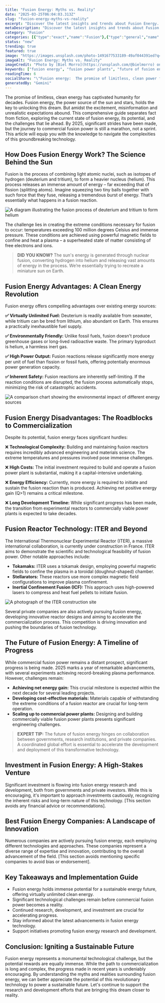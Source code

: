 ```yaml
---
title: "Fusion Energy: Myths vs. Reality"
date: "2025-03-25T06:04:03.313Z"
slug: "fusion-energy-myths-vs-reality"
excerpt: "Discover the latest insights and trends about Fusion Energy. This comprehensive guide covers everything you need to know about Fusion Energy in 2025."
metaDescription: "Discover the latest insights and trends about Fusion Energy. This comprehensive guide covers everything you need to know about Fusion Energy in 2025."
category: "Fusion"
categories: [{"type":"exact","name":"Fusion"},{"type":"general","name":"Energy"},{"type":"medium","name":"Plasma Physics"},{"type":"specific","name":"Magnetic Confinement"},{"type":"niche","name":"Tokamak Design"}]
status: "new"
trending: true
featured: true
image: "https://images.unsplash.com/photo-1491677533189-49af044391ed?q=85&w=1200&fit=max&fm=webp&auto=compress"
imageAlt: "Fusion Energy: Myths vs. Reality"
imageCredit: "Photo by [Biel Morro](https://unsplash.com/@bielmorro) on Unsplash"
keywords: ["fusion energy", "fusion power plants", "future of fusion energy", "how does fusion energy work", "fusion energy advantages", "fusion energy disadvantages", "commercial fusion energy", "fusion reactor technology", "investment in fusion energy", "best fusion energy companies"]
readingTime: 6
socialShare: "\"Fusion energy:  The promise of limitless, clean power from a miniature sun on Earth is closer than you think, but the journey to commercialization is far from over.\""
generatedBy: "Gemini"
---
```




The promise of limitless, clean energy has captivated humanity for decades.  Fusion energy, the power source of the sun and stars, holds the key to unlocking this dream. But amidst the excitement, misinformation and unrealistic expectations abound. This comprehensive guide separates fact from fiction, exploring the current state of fusion energy, its potential, and the challenges that lie ahead.  By 2025, significant strides have been made, but the journey to commercial fusion power is still a marathon, not a sprint.  This article will equip you with the knowledge to navigate the complexities of this groundbreaking technology.

## How Does Fusion Energy Work?  The Science Behind the Sun

Fusion is the process of combining light atomic nuclei, such as isotopes of hydrogen (deuterium and tritium), to form a heavier nucleus (helium). This process releases an immense amount of energy – far exceeding that of fission (splitting atoms).  Imagine squeezing two tiny balls together with such force that they fuse, releasing a tremendous burst of energy. That’s essentially what happens in a fusion reaction.

![A diagram illustrating the fusion process of deuterium and tritium to form helium](https://images.unsplash.com/photo-1706805724912-e7a2b03cd4f9?q=85&w=1200&fit=max&fm=webp&auto=compress)

The challenge lies in creating the extreme conditions necessary for fusion to occur: temperatures exceeding 100 million degrees Celsius and immense pressure.  These conditions are achieved using powerful magnetic fields to confine and heat a plasma – a superheated state of matter consisting of free electrons and ions.

> **DID YOU KNOW?** The sun's energy is generated through nuclear fusion, converting hydrogen into helium and releasing vast amounts of energy in the process.  We’re essentially trying to recreate a miniature sun on Earth.

## Fusion Energy Advantages: A Clean Energy Revolution

Fusion energy offers compelling advantages over existing energy sources:

**✅ Virtually Unlimited Fuel:** Deuterium is readily available from seawater, while tritium can be bred from lithium, also abundant on Earth. This ensures a practically inexhaustible fuel supply.

**✅  Environmentally Friendly:** Unlike fossil fuels, fusion doesn't produce greenhouse gases or long-lived radioactive waste.  The primary byproduct is helium, a harmless inert gas.

**✅ High Power Output:** Fusion reactions release significantly more energy per unit of fuel than fission or fossil fuels, offering potentially enormous power generation capacity.

**✅ Inherent Safety:** Fusion reactions are inherently self-limiting.  If the reaction conditions are disrupted, the fusion process automatically stops, minimizing the risk of catastrophic accidents.

![A comparison chart showing the environmental impact of different energy sources](https://images.unsplash.com/photo-1706805731585-d211846247bb?q=85&w=1200&fit=max&fm=webp&auto=compress)

## Fusion Energy Disadvantages: The Roadblocks to Commercialization

Despite its potential, fusion energy faces significant hurdles:

❌ **Technological Complexity:** Building and maintaining fusion reactors requires incredibly advanced engineering and materials science.  The extreme temperatures and pressures involved pose immense challenges.

❌ **High Costs:**  The initial investment required to build and operate a fusion power plant is substantial, making it a capital-intensive undertaking.

❌ **Energy Efficiency:**  Currently, more energy is required to initiate and sustain the fusion reaction than is produced.  Achieving net positive energy gain (Q>1) remains a critical milestone.

❌ **Long Development Timeline:**  While significant progress has been made, the transition from experimental reactors to commercially viable power plants is expected to take decades.

## Fusion Reactor Technology: ITER and Beyond

The International Thermonuclear Experimental Reactor (ITER), a massive international collaboration, is currently under construction in France.  ITER aims to demonstrate the scientific and technological feasibility of fusion power.  Other notable approaches include:

* **Tokamaks:**  ITER uses a tokamak design, employing powerful magnetic fields to confine the plasma in a toroidal (doughnut-shaped) chamber.
* **Stellarators:** These reactors use more complex magnetic field configurations to improve plasma confinement.
* **Inertial Confinement Fusion (ICF):**  This approach uses high-powered lasers to compress and heat fuel pellets to initiate fusion.

![A photograph of the ITER construction site](https://images.unsplash.com/photo-1451847251646-8a6c0dd1510c?q=85&w=1200&fit=max&fm=webp&auto=compress)

Several private companies are also actively pursuing fusion energy, developing innovative reactor designs and aiming to accelerate the commercialization process.  This competition is driving innovation and pushing the boundaries of fusion technology.

## The Future of Fusion Energy: A Timeline of Progress

While commercial fusion power remains a distant prospect, significant progress is being made.  2025 marks a year of remarkable advancements, with several experiments achieving record-breaking plasma performance.  However, challenges remain:

* **Achieving net energy gain:**  This crucial milestone is expected within the next decade for several leading projects.
* **Developing cost-effective materials:**  Materials capable of withstanding the extreme conditions of a fusion reactor are crucial for long-term operation.
* **Scaling up to commercial power plants:**  Designing and building commercially viable fusion power plants presents significant engineering challenges.

> **EXPERT TIP:**  The future of fusion energy hinges on collaboration between governments, research institutions, and private companies.  A coordinated global effort is essential to accelerate the development and deployment of this transformative technology.

## Investment in Fusion Energy: A High-Stakes Venture

Significant investment is flowing into fusion energy research and development, both from governments and private investors.  While this is encouraging, it's important to approach investments cautiously, recognizing the inherent risks and long-term nature of this technology.  [This section avoids any financial advice or recommendations].

## Best Fusion Energy Companies:  A Landscape of Innovation

Numerous companies are actively pursuing fusion energy, each employing different technologies and approaches.  These companies represent a diverse range of expertise and innovation, contributing to the overall advancement of the field.  [This section avoids mentioning specific companies to avoid bias or endorsement].

## Key Takeaways and Implementation Guide

* Fusion energy holds immense potential for a sustainable energy future, offering virtually unlimited clean energy.
* Significant technological challenges remain before commercial fusion power becomes a reality.
* Continued research, development, and investment are crucial for accelerating progress.
* Stay informed about the latest advancements in fusion energy technology.
* Support initiatives promoting fusion energy research and development.

## Conclusion:  Igniting a Sustainable Future

Fusion energy represents a monumental technological challenge, but the potential rewards are equally immense.  While the path to commercialization is long and complex, the progress made in recent years is undeniably encouraging. By understanding the myths and realities surrounding fusion energy, we can better appreciate the potential of this revolutionary technology to power a sustainable future.  Let's continue to support the research and development efforts that are bringing this dream closer to reality.

